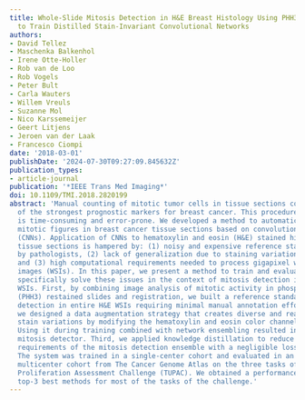 ```yaml
---
title: Whole-Slide Mitosis Detection in H&E Breast Histology Using PHH3 as a Reference
  to Train Distilled Stain-Invariant Convolutional Networks
authors:
- David Tellez
- Maschenka Balkenhol
- Irene Otte-Holler
- Rob van de Loo
- Rob Vogels
- Peter Bult
- Carla Wauters
- Willem Vreuls
- Suzanne Mol
- Nico Karssemeijer
- Geert Litjens
- Jeroen van der Laak
- Francesco Ciompi
date: '2018-03-01'
publishDate: '2024-07-30T09:27:09.845632Z'
publication_types:
- article-journal
publication: '*IEEE Trans Med Imaging*'
doi: 10.1109/TMI.2018.2820199
abstract: 'Manual counting of mitotic tumor cells in tissue sections constitutes one
  of the strongest prognostic markers for breast cancer. This procedure, however,
  is time-consuming and error-prone. We developed a method to automatically detect
  mitotic figures in breast cancer tissue sections based on convolutional neural networks
  (CNNs). Application of CNNs to hematoxylin and eosin (H&E) stained histological
  tissue sections is hampered by: (1) noisy and expensive reference standards established
  by pathologists, (2) lack of generalization due to staining variation across laboratories,
  and (3) high computational requirements needed to process gigapixel whole-slide
  images (WSIs). In this paper, we present a method to train and evaluate CNNs to
  specifically solve these issues in the context of mitosis detection in breast cancer
  WSIs. First, by combining image analysis of mitotic activity in phosphohistone-H3
  (PHH3) restained slides and registration, we built a reference standard for mitosis
  detection in entire H&E WSIs requiring minimal manual annotation effort. Second,
  we designed a data augmentation strategy that creates diverse and realistic H&E
  stain variations by modifying the hematoxylin and eosin color channels directly.
  Using it during training combined with network ensembling resulted in a stain invariant
  mitosis detector. Third, we applied knowledge distillation to reduce the computational
  requirements of the mitosis detection ensemble with a negligible loss of performance.
  The system was trained in a single-center cohort and evaluated in an independent
  multicenter cohort from The Cancer Genome Atlas on the three tasks of the Tumor
  Proliferation Assessment Challenge (TUPAC). We obtained a performance within the
  top-3 best methods for most of the tasks of the challenge.'
---
```

